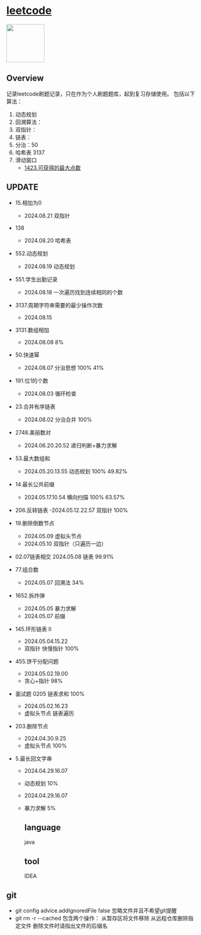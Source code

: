 # [leetcode](https://leetcode.cn/)

<img src="https://th.bing.com/th/id/R.fc72ca4bf7062065634d943eb9e3a5ab?rik=QKkQ1hnasxs2kg&riu=http%3a%2f%2fjuzertech.com%2fwp-content%2fuploads%2f2021%2f06%2fLeetCode.jpg&ehk=yARv%2feQyixEo9ORz%2bJB5LiVHNQ48zwqt%2bgc3yLtxyLo%3d&risl=&pid=ImgRaw&r=0" width="100" height="100">

## Overview

记录leetcode刷题记录，只在作为个人刷题题库，起到复习存储使用。
包括以下算法：

1. 动态规划
2. 回溯算法：
3. 双指针：
4. 链表：
5. 分治：50 
6. 哈希表 3137
7. 滑动窗口
   - [1423.可获得的最大点数](https://leetcode.cn/problems/maximum-points-you-can-obtain-from-cards/description/)
## UPDATE

- 15.相加为0
  - 2024.08.21 双指针
- 138
  - 2024.08.20 哈希表

- 552.动态规划
  
  - 2024.08.19 动态规划

- 551.学生出勤记录
  
  - 2024.08.18 一次遍历找到连续相同的个数

- 3137.周期字符串需要的最少操作次数
  
  - 2024.08.15 

- 3131.数组相加
  
  - 2024.08.08 8%

- 50.快速幂
  
  - 2024.08.07 分治思想 100% 41%

- 191.位1的个数
  
  - 2024.08.03 循环检查

- 23.合并有序链表
  
  - 2024.08.02 分治合并 100%

- 2748.美丽数对
  
  - 2024.06.20.20.52 递归判断+暴力求解

- 53.最大数组和
  
  - 2024.05.20.13.55 动态规划 100% 49.82%

- 14.最长公共前缀
  
  - 2024.05.17.10.54 横向扫描 100% 63.57%

- 206.反转链表
  -2024.05.12.22.57 双指针 100%

- 19.删除倒数节点
  
  - 2024.05.09 虚拟头节点
  - 2024.05.10 双指针（只遍历一边）

- 02.07链表相交
  2024.05.08 链表 99.91%

- 77.组合数
  
  - 2024.05.07 回溯法 34%

- 1652.拆炸弹
  
  - 2024.05.05 暴力求解
  - 2024.05.07 前缀

- 145.环形链表 II
  
  - 2024.05.04.15.22
  - 双指针 快慢指针 100%

- 455.饼干分配问题
  
  - 2024.05.02.19.00
  - 贪心+指针 98%

- 面试题 0205 链表求和 100%
  
  - 2024.05.02.16.23
  - 虚拟头节点 链表遍历

- 203.删除节点
  
  - 2024.04.30.9.25
  - 虚拟头节点 100%

- 5.最长回文字串
  
  - 2024.04.29.16.07
  - 动态规划  10%
  - 2024.04.29.16.07
  - 暴力求解  5%
    
    ## language
    
    java
    
    ## tool
    
    IDEA

## git

- git config advice.addIgnoredFile false 忽略文件并且不希望git提醒
- git rm -r --cached  包含两个操作： 从暂存区将文件移除 从远程仓库删除指定文件 删除文件时请指出文件的后缀名
